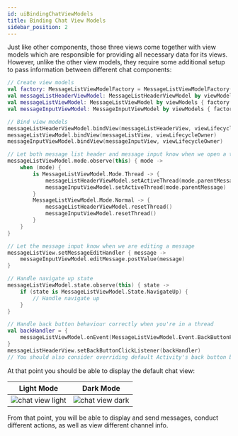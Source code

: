 ```yaml
---
id: uiBindingChatViewModels
title: Binding Chat View Models
sidebar_position: 2
---
```

Just like other components, those three views come together with view models which are responsible for providing all necessary data for its views. However, unlike the other view models, they require some additional setup to pass information between different chat components:
```kotlin
// Create view models
val factory: MessageListViewModelFactory = MessageListViewModelFactory(cid = "channelType:channelId")
val messageListHeaderViewModel: MessageListHeaderViewModel by viewModels { factory }
val messageListViewModel: MessageListViewModel by viewModels { factory }
val messageInputViewModel: MessageInputViewModel by viewModels { factory }

// Bind view models
messageListHeaderViewModel.bindView(messageListHeaderView, viewLifecycleOwner)
messageListViewModel.bindView(messageListView, viewLifecycleOwner)
messageInputViewModel.bindView(messageInputView, viewLifecycleOwner)

// Let both message list header and message input know when we open a thread
messageListViewModel.mode.observe(this) { mode ->
    when (mode) {
        is MessageListViewModel.Mode.Thread -> {
            messageListHeaderViewModel.setActiveThread(mode.parentMessage)
            messageInputViewModel.setActiveThread(mode.parentMessage)
        }
        MessageListViewModel.Mode.Normal -> {
            messageListHeaderViewModel.resetThread()
            messageInputViewModel.resetThread()
        }
    }
}

// Let the message input know when we are editing a message
messageListView.setMessageEditHandler { message ->
    messageInputViewModel.editMessage.postValue(message)
}

// Handle navigate up state
messageListViewModel.state.observe(this) { state ->
    if (state is MessageListViewModel.State.NavigateUp) {
        // Handle navigate up
    }
}

// Handle back button behaviour correctly when you're in a thread
val backHandler = {
    messageListViewModel.onEvent(MessageListViewModel.Event.BackButtonPressed)
}
messageListHeaderView.setBackButtonClickListener(backHandler)
// You should also consider overriding default Activity's back button behaviour
```
At that point you should be able to display the default chat view:

| Light Mode | Dark Mode |
| --- | --- |
|![chat view light](/img/chat_view_light.png)|![chat view dark](/img/chat_view_dark.png)|

From that point, you will be able to display and send messages, conduct different actions, as well as view different channel info.
